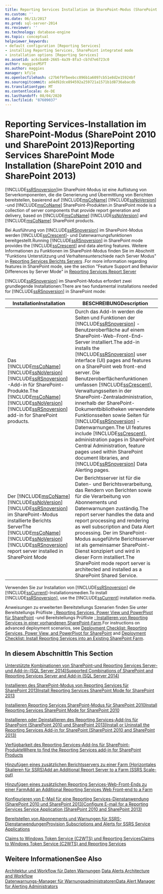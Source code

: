 ```yaml
---
title: Reporting Services Installation im SharePoint-Modus (SharePoint 2010 und SharePoint 2013) | Microsoft-Dokumentation
ms.custom: ''
ms.date: 06/13/2017
ms.prod: sql-server-2014
ms.reviewer: ''
ms.technology: database-engine
ms.topic: conceptual
helpviewer_keywords:
- default configuration [Reporting Services]
- installing Reporting Services, SharePoint integrated mode
- installation options [Reporting Services]
ms.assetid: ac6cba68-2665-4a39-8fa3-cb7d7e6723c0
author: maggiesMSFT
ms.author: maggies
manager: kfile
ms.openlocfilehash: c27b6f9fbeebcc896b1a6097cb51e8d2e15924bf
ms.sourcegitcommit: ad4d92dce894592a259721a1571b1d8736abacdb
ms.translationtype: MT
ms.contentlocale: de-DE
ms.lasthandoff: 08/04/2020
ms.locfileid: "87609037"
---
```

# <a name="reporting-services-sharepoint-mode-installation-sharepoint-2010-and-sharepoint-2013"></a><span data-ttu-id="abf6c-102">Reporting Services-Installation im SharePoint-Modus (SharePoint 2010 und SharePoint 2013)</span><span class="sxs-lookup"><span data-stu-id="abf6c-102">Reporting Services SharePoint Mode Installation (SharePoint 2010 and SharePoint 2013)</span></span>
  [!INCLUDE[ssRSnoversion](../../includes/ssrsnoversion-md.md)]<span data-ttu-id="abf6c-103">im SharePoint-Modus ist eine Auflistung von Serverkomponenten, die die Generierung und Übermittlung von Berichten bereitstellen, basierend auf [!INCLUDE[msCoName](../../includes/msconame-md.md)] [!INCLUDE[ssNoVersion](../../includes/ssnoversion-md.md)] -und [!INCLUDE[msCoName](../../includes/msconame-md.md)] SharePoint-Produkten.</span><span class="sxs-lookup"><span data-stu-id="abf6c-103">in SharePoint mode is a collection of server components that provide report generation and delivery, based on [!INCLUDE[msCoName](../../includes/msconame-md.md)] [!INCLUDE[ssNoVersion](../../includes/ssnoversion-md.md)] and [!INCLUDE[msCoName](../../includes/msconame-md.md)] SharePoint products.</span></span>  
  
 <span data-ttu-id="abf6c-104">Bei Ausführung von [!INCLUDE[ssRSnoversion](../../includes/ssrsnoversion-md.md)] im SharePoint-Modus werden [!INCLUDE[ssCrescent](../../includes/sscrescent-md.md)]- und Datenwarnungsfunktionen bereitgestellt.</span><span class="sxs-lookup"><span data-stu-id="abf6c-104">Running [!INCLUDE[ssRSnoversion](../../includes/ssrsnoversion-md.md)] in SharePoint mode provides the [!INCLUDE[ssCrescent](../../includes/sscrescent-md.md)] and data alerting features.</span></span> <span data-ttu-id="abf6c-105">Weitere Informationen zu Funktionen im SharePoint-Modus finden Sie im Abschnitt "Funktions Unterstützung und Verhaltensunterschiede nach Server Modus" in [Reporting Services Berichts Servers](../reporting-services-report-server.md) .</span><span class="sxs-lookup"><span data-stu-id="abf6c-105">For more information regarding features in SharePoint mode, see the section "Feature Support and Behavior Differences by Server Mode" in [Reporting Services Report Server](../reporting-services-report-server.md)</span></span>  
  
 <span data-ttu-id="abf6c-106">[!INCLUDE[ssRSnoversion](../../includes/ssrsnoversion-md.md)] im SharePoint-Modus erfordert zwei grundlegende Installationen:</span><span class="sxs-lookup"><span data-stu-id="abf6c-106">There are two fundamental installations needed for [!INCLUDE[ssRSnoversion](../../includes/ssrsnoversion-md.md)] in SharePoint mode:</span></span>  
  
|<span data-ttu-id="abf6c-107">Installation</span><span class="sxs-lookup"><span data-stu-id="abf6c-107">Installation</span></span>|<span data-ttu-id="abf6c-108">BESCHREIBUNG</span><span class="sxs-lookup"><span data-stu-id="abf6c-108">Description</span></span>|  
|------------------|-----------------|  
|<span data-ttu-id="abf6c-109">Das [!INCLUDE[msCoName](../../includes/msconame-md.md)] [!INCLUDE[ssNoVersion](../../includes/ssnoversion-md.md)] [!INCLUDE[ssRSnoversion](../../includes/ssrsnoversion-md.md)] -Add-in für SharePoint-Produkte.</span><span class="sxs-lookup"><span data-stu-id="abf6c-109">The [!INCLUDE[msCoName](../../includes/msconame-md.md)] [!INCLUDE[ssNoVersion](../../includes/ssnoversion-md.md)] [!INCLUDE[ssRSnoversion](../../includes/ssrsnoversion-md.md)] add-in for SharePoint products.</span></span>|<span data-ttu-id="abf6c-110">Durch das Add-In werden die Seiten und Funktionen der [!INCLUDE[ssRSnoversion](../../includes/ssrsnoversion-md.md)] -Benutzeroberfläche auf einem SharePoint-Web-Front-End-Server installiert.</span><span class="sxs-lookup"><span data-stu-id="abf6c-110">The add-in installs the [!INCLUDE[ssRSnoversion](../../includes/ssrsnoversion-md.md)] user interface (UI) pages and features on a SharePoint web front-end server.</span></span> <span data-ttu-id="abf6c-111">Die Benutzeroberflächenfunktionen umfassen [!INCLUDE[ssCrescent](../../includes/sscrescent-md.md)], Verwaltungsseiten in der SharePoint-Zentraladministration, innerhalb der SharePoint-Dokumentbibliotheken verwendete Funktionsseiten sowie Seiten für [!INCLUDE[ssRSnoversion](../../includes/ssrsnoversion-md.md)] -Datenwarnungen.</span><span class="sxs-lookup"><span data-stu-id="abf6c-111">The UI features include [!INCLUDE[ssCrescent](../../includes/sscrescent-md.md)], administration pages in SharePoint Central Administration, feature pages used within SharePoint document libraries, and [!INCLUDE[ssRSnoversion](../../includes/ssrsnoversion-md.md)] Data Alerting pages.</span></span>|  
|<span data-ttu-id="abf6c-112">Der [!INCLUDE[msCoName](../../includes/msconame-md.md)] [!INCLUDE[ssNoVersion](../../includes/ssnoversion-md.md)] [!INCLUDE[ssRSnoversion](../../includes/ssrsnoversion-md.md)] im SharePoint-Modus installierte Berichts Server</span><span class="sxs-lookup"><span data-stu-id="abf6c-112">The [!INCLUDE[msCoName](../../includes/msconame-md.md)] [!INCLUDE[ssNoVersion](../../includes/ssnoversion-md.md)] [!INCLUDE[ssRSnoversion](../../includes/ssrsnoversion-md.md)] report server installed in SharePoint Mode</span></span>|<span data-ttu-id="abf6c-113">Der Berichtsserver ist für die Daten- und Berichtsverarbeitung, das Rendern von Berichten sowie für die Verarbeitung von Abonnements und Datenwarnungen zuständig.</span><span class="sxs-lookup"><span data-stu-id="abf6c-113">The report server handles the data and report processing and rendering as well subscription and Data Alert processing.</span></span> <span data-ttu-id="abf6c-114">Der im SharePoint-Modus ausgeführte Berichtsserver ist als gemeinsamer SharePoint-Dienst konzipiert und wird in dieser Form installiert.</span><span class="sxs-lookup"><span data-stu-id="abf6c-114">The SharePoint mode report server is architected and installed as a SharePoint Shared Service.</span></span>|  
  
 <span data-ttu-id="abf6c-115">Verwenden Sie zur Installation von [!INCLUDE[ssRSnoversion](../../includes/ssrsnoversion-md.md)] die [!INCLUDE[ssCurrent](../../includes/sscurrent-md.md)]-Installationsmedien.</span><span class="sxs-lookup"><span data-stu-id="abf6c-115">To install [!INCLUDE[ssRSnoversion](../../includes/ssrsnoversion-md.md)], use the [!INCLUDE[ssCurrent](../../includes/sscurrent-md.md)] installation media.</span></span>  
  
 <span data-ttu-id="abf6c-116">Anweisungen zu erweiterten Bereitstellungs Szenarien finden Sie unter Bereitstellungs Prüfliste [: Reporting Services, Power View und PowerPivot für SharePoint](../../sql-server/install/deployment-checklist-reporting-services-power-view-power-pivot-for-sharepoint.md) -und Bereitstellungs Prüfliste [: Installieren von Reporting Services in einer vorhandenen SharePoint-Farm](../../sql-server/install/deployment-checklist-install-reporting-services-existing-sharepoint-farm.md).</span><span class="sxs-lookup"><span data-stu-id="abf6c-116">For instructions on advanced deployment scenarios, see [Deployment Checklist: Reporting Services, Power View, and PowerPivot for SharePoint](../../sql-server/install/deployment-checklist-reporting-services-power-view-power-pivot-for-sharepoint.md) and [Deployment Checklist: Install Reporting Services into an Existing SharePoint Farm](../../sql-server/install/deployment-checklist-install-reporting-services-existing-sharepoint-farm.md).</span></span>  
  
## <a name="in-this-section"></a><span data-ttu-id="abf6c-117">In diesem Abschnitt</span><span class="sxs-lookup"><span data-stu-id="abf6c-117">In This Section</span></span>  
 [<span data-ttu-id="abf6c-118">Unterstützte Kombinationen von SharePoint-und Reporting Services Server-und Add-in-&#40;SQL Server 2014&#41;</span><span class="sxs-lookup"><span data-stu-id="abf6c-118">Supported Combinations of SharePoint and Reporting Services Server and Add-in &#40;SQL Server 2014&#41;</span></span>](supported-combinations-of-sharepoint-and-reporting-services-server.md)  
  
 [<span data-ttu-id="abf6c-119">Installieren des SharePoint-Modus von Reporting Services für SharePoint 2013</span><span class="sxs-lookup"><span data-stu-id="abf6c-119">Install Reporting Services SharePoint Mode for SharePoint 2013</span></span>](../../sql-server/install/install-reporting-services-sharepoint-mode-for-sharepoint-2013.md)  
  
 [<span data-ttu-id="abf6c-120">Installieren Reporting Services SharePoint-Modus für SharePoint 2010</span><span class="sxs-lookup"><span data-stu-id="abf6c-120">Install Reporting Services SharePoint Mode for SharePoint 2010</span></span>](../../sql-server/install/install-reporting-services-sharepoint-mode-for-sharepoint-2010.md)  
  
 [<span data-ttu-id="abf6c-121">Installieren oder Deinstallieren des Reporting Services-Add-Ins für SharePoint &#40;SharePoint 2010 und SharePoint 2013&#41;</span><span class="sxs-lookup"><span data-stu-id="abf6c-121">Install or Uninstall the Reporting Services Add-in for SharePoint &#40;SharePoint 2010 and SharePoint 2013&#41;</span></span>](install-or-uninstall-the-reporting-services-add-in-for-sharepoint.md)  
  
 [<span data-ttu-id="abf6c-122">Verfügbarkeit des Reporting Services-Add-Ins für SharePoint-Produkte</span><span class="sxs-lookup"><span data-stu-id="abf6c-122">Where to find the Reporting Services add-in for SharePoint Products</span></span>](where-to-find-the-reporting-services-add-in-for-sharepoint-products.md)  
  
 [<span data-ttu-id="abf6c-123">Hinzufügen eines zusätzlichen Berichtsservers zu einer Farm &#40;Horizontales Skalieren für SSRS&#41;</span><span class="sxs-lookup"><span data-stu-id="abf6c-123">Add an Additional Report Server to a Farm &#40;SSRS Scale-out&#41;</span></span>](add-an-additional-report-server-to-a-farm-ssrs-scale-out.md)  
  
 [<span data-ttu-id="abf6c-124">Hinzufügen eines zusätzlichen Reporting Services-Web-Front-Ends zu einer Farm</span><span class="sxs-lookup"><span data-stu-id="abf6c-124">Add an Additional Reporting Services Web Front-end to a Farm</span></span>](add-an-additional-reporting-services-web-front-end-to-a-farm.md)  
  
 [<span data-ttu-id="abf6c-125">Konfigurieren von E-Mail für eine Reporting Services-Dienstanwendung &#40;SharePoint 2010 und SharePoint 2013&#41;</span><span class="sxs-lookup"><span data-stu-id="abf6c-125">Configure E-mail for a Reporting Services Service Application &#40;SharePoint 2010 and SharePoint 2013&#41;</span></span>](configure-e-mail-for-a-reporting-services-service-application.md)  
  
 [<span data-ttu-id="abf6c-126">Bereitstellen von Abonnements und Warnungen für SSRS-Dienstanwendungen</span><span class="sxs-lookup"><span data-stu-id="abf6c-126">Provision Subscriptions and Alerts for SSRS Service Applications</span></span>](provision-subscriptions-and-alerts-for-ssrs-service-applications.md)  
  
 [<span data-ttu-id="abf6c-127">Claims to Windows Token Service &#40;C2WTS&#41; und Reporting Services</span><span class="sxs-lookup"><span data-stu-id="abf6c-127">Claims to Windows Token Service &#40;C2WTS&#41; and Reporting Services</span></span>](../../sql-server/install/claims-to-windows-token-service-c2wts-and-reporting-services.md)  
  
## <a name="see-also"></a><span data-ttu-id="abf6c-128">Weitere Informationen</span><span class="sxs-lookup"><span data-stu-id="abf6c-128">See Also</span></span>  
 <span data-ttu-id="abf6c-129">[Architektur und Workflow für Daten Warnungen](../reporting-services-data-alerts.md#AlertingWF) </span><span class="sxs-lookup"><span data-stu-id="abf6c-129">[Data Alerts Architecture and Workflow](../reporting-services-data-alerts.md#AlertingWF) </span></span>  
 [<span data-ttu-id="abf6c-130">Datenwarnungs-Manager für Warnungsadministratoren</span><span class="sxs-lookup"><span data-stu-id="abf6c-130">Data Alert Manager for Alerting Administrators</span></span>](../data-alert-manager-for-alerting-administrators.md)  
  
  
